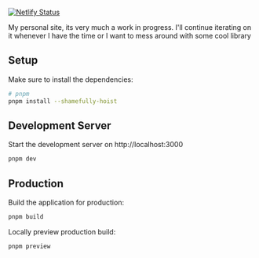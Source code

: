 [![Netlify Status](https://api.netlify.com/api/v1/badges/8e89e774-23e4-4f05-9c4d-1982a5fa9371/deploy-status)](https://app.netlify.com/sites/ecstatic-ptolemy-4b19c7/deploys)

My personal site, its very much a work in progress. I'll continue iterating on it whenever I have the time or I want to mess around with some cool library

## Setup

Make sure to install the dependencies:

```bash
# pnpm
pnpm install --shamefully-hoist
```

## Development Server

Start the development server on http://localhost:3000

```bash
pnpm dev
```

## Production

Build the application for production:

```bash
pnpm build
```

Locally preview production build:

```bash
pnpm preview
```
